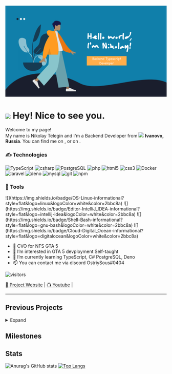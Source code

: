 [![Header](https://raw.githubusercontent.com/OstriySous-dev/OstriySous-dev/main/helloworld.png "Header")](https://github.com/OstriySous-dev)

<h1><img src="https://emojis.slackmojis.com/emojis/images/1531849430/4246/blob-sunglasses.gif?1531849430" width="30"/> Hey! Nice to see you.</h1>


<p>Welcome to my page! </br> My name is Nikolay Telegin and I'm a Backend Developer from <img src="https://image.flaticon.com/icons/svg/197/197408.svg" width="13"/> <b>Ivanovo, Russia</b>. You can find me on , or on . </p>
<h3>✍ Technologies</h3>
<p>
  <img alt="TypeScript" src="https://img.shields.io/badge/-TypeScript-007ACC?style=flat-square&logo=typescript&logoColor=white" />
  <img alt="csharp" src="https://img.shields.io/badge/-C_Sharp-239120?style=flat-square&logo=c-sharp&logoColor=white" />
  <img alt="PostgreSQL" src="https://img.shields.io/badge/-PostgreSQL-336791?style=flat-square&logo=postgresql&logoColor=white" />
  <img alt="php" src="https://img.shields.io/badge/-PHP-777BB4?style=flat-square&logo=php&logoColor=white" />
  <img alt="html5" src="https://img.shields.io/badge/-HTML5-1572B6?style=flat-square&logo=html5&logoColor=white" />
  <img alt="css3" src="https://img.shields.io/badge/-CSS3-E34F26?style=flat-square&logo=css3&logoColor=white" />
  <img alt="Docker" src="https://img.shields.io/badge/-Docker-46a2f1?style=flat-square&logo=docker&logoColor=white" />
  <img alt="laravel" src="https://img.shields.io/badge/-Laravel-FF2D20?style=flat-square&logo=laravel&logoColor=white" />
  <img alt="deno" src="https://img.shields.io/badge/-Deno-000000?style=flat-square&logo=deno&logoColor=white" />
  <img alt="mysql" src="https://img.shields.io/badge/-MySQL-4479A1?style=flat-square&logo=mysql&logoColor=white" />
  <img alt="git" src="https://img.shields.io/badge/-Git-F05032?style=flat-square&logo=git&logoColor=white" />
  <img alt="npm" src="https://img.shields.io/badge/-NPM-CB3837?style=flat-square&logo=npm&logoColor=white" />
</p>
<h3>🔧 Tools</h3>
<p>
  ![](https://img.shields.io/badge/OS-Linux-informational?style=flat&logo=linux&logoColor=white&color=2bbc8a)
  ![](https://img.shields.io/badge/Editor-IntelliJ_IDEA-informational?style=flat&logo=intellij-idea&logoColor=white&color=2bbc8a)
  ![](https://img.shields.io/badge/Shell-Bash-informational?style=flat&logo=gnu-bash&logoColor=white&color=2bbc8a)
  ![](https://img.shields.io/badge/Cloud-Digital_Ocean-informational?style=flat&logo=digitalocean&logoColor=white&color=2bbc8a)
</p>

- 👋 CVO for NFS GTA 5
- 👀 I’m interested in GTA 5 devployment Self-taught
- 🌱 I’m currently learning TypeScript, C# PostgreSQL, Deno
- 📫 You can contact me via discord OstriySous#0404

![visitors](https://visitor-badge.laobi.icu/badge?page_id=${OstriySous-dev})

[🏡 Project Website](https://nfsgta5.com/) | [📺 Youtube](https://www.youtube.com/channel/UC93iJKa-KfDMcG61OPtcr5g) |

____

## Previous Projects
<details>
  <summary>Expand</summary>

  It will be filled in the near future!
</details>

## Milestones


## Stats
![Anurag's GitHub stats](https://github-readme-stats.vercel.app/api?username=ostriysous-dev&show_icons=true&theme=cobalt) [![Top Langs](https://github-readme-stats.vercel.app/api/top-langs/?username=ostriysous-dev)](https://github.com/anuraghazra/github-readme-stats)
